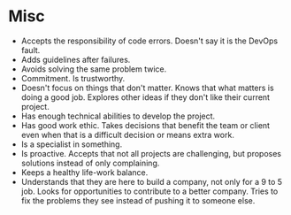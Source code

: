 # Misc

* Accepts the responsibility of code errors. Doesn't say it is the DevOps fault.
* Adds guidelines after failures.
* Avoids solving the same problem twice.
* Commitment. Is trustworthy.
* Doesn't focus on things that don't matter. Knows that what matters is doing a good job. Explores other ideas if they don't like their current project.
* Has enough technical abilities to develop the project.
* Has good work ethic. Takes decisions that benefit the team or client even when that is a difficult decision or means extra work.
* Is a specialist in something.
* Is proactive. Accepts that not all projects are challenging, but proposes solutions instead of only complaining.
* Keeps a healthy life-work balance.
* Understands that they are here to build a company, not only for a 9 to 5 job. Looks for opportunities to contribute to a better company. Tries to fix the problems they see instead of pushing it to someone else.
